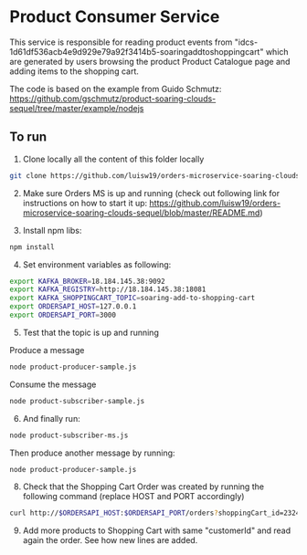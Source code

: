 # Product Consumer Service

This service is responsible for reading  product events from "idcs-1d61df536acb4e9d929e79a92f3414b5-soaringaddtoshoppingcart"
which are generated by users browsing the product Product Catalogue page and adding items to the shopping cart.

The code is based on the example from Guido Schmutz:
https://github.com/gschmutz/product-soaring-clouds-sequel/tree/master/example/nodejs

## To run

1) Clone locally all the content of this folder locally

```bash
git clone https://github.com/luisw19/orders-microservice-soaring-clouds-sequel.git
```

2) Make sure Orders MS is up and running (check out following link for instructions on how to start it up: https://github.com/luisw19/orders-microservice-soaring-clouds-sequel/blob/master/README.md)

3) Install npm libs:

```bash
npm install
```

4) Set environment variables as following:

```bash
export KAFKA_BROKER=18.184.145.38:9092
export KAFKA_REGISTRY=http://18.184.145.38:18081
export KAFKA_SHOPPINGCART_TOPIC=soaring-add-to-shopping-cart
export ORDERSAPI_HOST=127.0.0.1
export ORDERSAPI_PORT=3000
```

5) Test that the topic is up and running

Produce a message

```bash
node product-producer-sample.js
```

Consume the message

```bash
node product-subscriber-sample.js
```

6) And finally run:

```bash
node product-subscriber-ms.js
```

Then produce another message by running:

```bash
node product-producer-sample.js
```

8) Check that the Shopping Cart Order was created by running the following command (replace HOST and PORT accordingly)

```bash
curl http://$ORDERSAPI_HOST:$ORDERSAPI_PORT/orders?shoppingCart_id=232422&status=SHOPPING_CART
```

9) Add more products to Shopping Cart with same "customerId" and read again the order. See how new lines are added.
